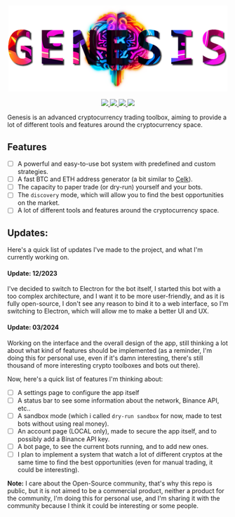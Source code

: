 <p align="center">
    <a href="https://github.com/cybearl/genesis" target="_blank">
        <img src="https://raw.githubusercontent.com/cybearl/genesis/main/assets/logo.png" alt="Genesis logo" width="500px">
    </a>
</p>

<p align="center">
    <a href="https://github.com/cybearl/genesis/blob/main/package.json" target="_blank">
        <img src="https://img.shields.io/github/package-json/v/cybearl/genesis?color=FDD384&style=flat-square">
    </a>
    <a href="https://github.com/yoratoni" target="_blank">
        <img src="https://img.shields.io/badge/made%20by-Yoratoni-858FF0?style=flat-square">
    </a>
    <a href="https://github.com/cybearl/genesis/blob/main/LICENSE" target="_blank">
        <img src="https://img.shields.io/github/license/cybearl/genesis?color=D962F2&style=flat-square">
    </a>
    <a href="https://github.com/cybearl/genesis/issues" target="_blank">
        <img src="https://img.shields.io/github/issues-raw/cybearl/genesis?color=FF8D70&style=flat-square">
    </a>
</p>

Genesis is an advanced cryptocurrency trading toolbox, aiming to provide a lot of different tools
and features around the cryptocurrency space.

## Features
- [ ] A powerful and easy-to-use bot system with predefined and custom strategies.
- [ ] A fast BTC and ETH address generator (a bit similar to [Celk](https://github.com/yoratoni/celk)).
- [ ] The capacity to paper trade (or dry-run) yourself and your bots.
- [ ] The `discovery` mode, which will allow you to find the best opportunities on the market.
- [ ] A lot of different tools and features around the cryptocurrency space.

## Updates:
Here's a quick list of updates I've made to the project, and what I'm currently working on.

#### Update: 12/2023
I've decided to switch to Electron for the bot itself, I started this bot with a too complex architecture,
and I want it to be more user-friendly, and as it is fully open-source, I don't see any reason to bind it
to a web interface, so I'm switching to Electron, which will allow me to make a better UI and UX.

#### Update: 03/2024
Working on the interface and the overall design of the app, still thinking a lot about what kind of
features should be implemented (as a reminder, I'm doing this for personal use, even if it's damn interesting,
there's still thousand of more interesting crypto toolboxes and bots out there).

Now, here's a quick list of features I'm thinking about:
- [ ] A settings page to configure the app itself
- [ ] A status bar to see some information about the network, Binance API, etc..
- [ ] A sandbox mode (which i called `dry-run sandbox` for now, made to test bots without using real money).
- [ ] An account page (LOCAL only), made to secure the app itself, and to possibly add a Binance API key.
- [ ] A bot page, to see the current bots running, and to add new ones.
- [ ] I plan to implement a system that watch a lot of different cryptos at the same time to find the best
  opportunities (even for manual trading, it could be interesting).

**Note:** I care about the Open-Source community,
that's why this repo is public, but it is not aimed to be a commercial product,
neither a product for the community, I'm doing this for personal use,
and I'm sharing it with the community because I think it could be interesting
or some people.
